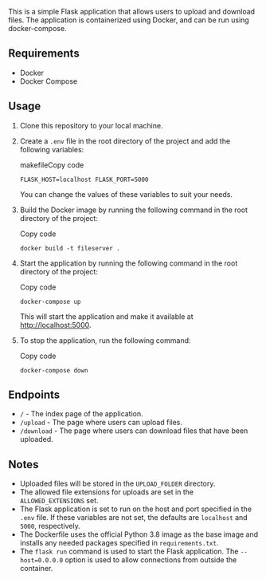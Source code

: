 This is a simple Flask application that allows users to upload and download files. The application is containerized using Docker, and can be run using docker-compose.

## Requirements

-   Docker
-   Docker Compose

## Usage

1.  Clone this repository to your local machine.
2.  Create a `.env` file in the root directory of the project and add the following variables:
    
    makefileCopy code
    
    `FLASK_HOST=localhost FLASK_PORT=5000`
    
    You can change the values of these variables to suit your needs.
3.  Build the Docker image by running the following command in the root directory of the project:
    
    Copy code
    
    `docker build -t fileserver .`
    
4.  Start the application by running the following command in the root directory of the project:
    
    Copy code
    
    `docker-compose up`
    
    This will start the application and make it available at [http://localhost:5000](http://localhost:5000/).
5.  To stop the application, run the following command:
    
    Copy code
    
    `docker-compose down`
    

## Endpoints

-   `/` - The index page of the application.
-   `/upload` - The page where users can upload files.
-   `/download` - The page where users can download files that have been uploaded.

## Notes

-   Uploaded files will be stored in the `UPLOAD_FOLDER` directory.
-   The allowed file extensions for uploads are set in the `ALLOWED_EXTENSIONS` set.
-   The Flask application is set to run on the host and port specified in the `.env` file. If these variables are not set, the defaults are `localhost` and `5000`, respectively.
-   The Dockerfile uses the official Python 3.8 image as the base image and installs any needed packages specified in `requirements.txt`.
-   The `flask run` command is used to start the Flask application. The `--host=0.0.0.0` option is used to allow connections from outside the container.
